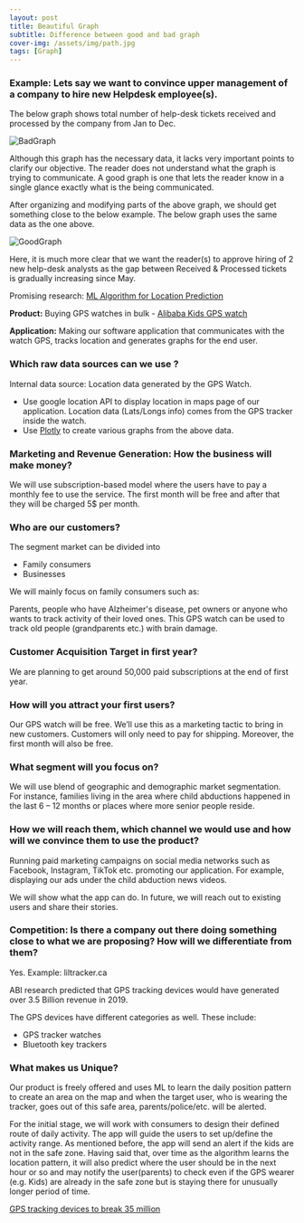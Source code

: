 ```yaml
---
layout: post
title: Beautiful Graph
subtitle: Difference between good and bad graph
cover-img: /assets/img/path.jpg
tags: [Graph]
---
```


### Example: Lets say we want to convince upper management of a company to hire new Helpdesk employee(s).

The below graph shows total number of help-desk tickets received and processed by the company from Jan to Dec.

![BadGraph](https://raw.githubusercontent.com/jarnailchahal/home/master/_site/assets/img/badgraph.png)

Although this graph has the necessary data, it lacks  very important points to clarify our objective. The reader does not understand what the graph is trying to communicate. A good graph is one that lets the reader know in a single glance exactly what is the being communicated.

After organizing and modifying parts of the above graph, we should get something close to the below example. The below graph uses the same data as the one above.

![GoodGraph](https://raw.githubusercontent.com/jarnailchahal/home/master/_site/assets/img/goodgraph.png)

Here, it is much more clear that we want the reader(s) to approve hiring of 2 new help-desk analysts as the gap between Received & Processed tickets is gradually increasing since May.





Promising research: [ML Algorithm for Location Prediction](https://www.researchgate.net/publication/225104305_An_Adaptive_Machine_Learning_Algorithm_for_Location_Prediction)

**Product:**
Buying GPS watches in bulk - [Alibaba Kids GPS watch](https://www.alibaba.com/product-detail/Q50-Gsm-gps-watch-for-kids_60403041745.html?spm=a2700.icbuShop.41413.30.20f4455boSVmwQ&fullFirstScreen=true&bypass=true)

**Application:**
Making our software application that communicates with the watch GPS, tracks location and generates graphs for the end user.


### Which raw data sources can we use ?


Internal data source: Location data generated by the GPS Watch.

*	Use google location API  to display location in maps page of our application. Location data (Lats/Longs info) comes from the GPS tracker inside the watch.
*	Use [Plotly](https://plotly.com/) to create various graphs from the above data.

### Marketing and Revenue Generation: How the business will make money?
We will use subscription-based model where the users have to pay a monthly fee to use the service. The first month will be free and after that they will be charged 5$ per month.

### Who are our customers?
The segment market can be divided into
* Family consumers
*	Businesses

We will mainly focus on family consumers such as:

Parents, people who have Alzheimer's disease, pet owners or anyone who wants to track activity of their loved ones. This GPS watch can be used to track old people (grandparents etc.) with brain damage.

### Customer Acquisition Target in first year?
We are planning to get around 50,000 paid subscriptions at the end of first year.


### How will you attract your first users?
Our GPS watch will be free. We’ll use this as a marketing tactic to bring in new customers. Customers will only need to pay for shipping. Moreover, the first month will also be free.

### What segment will you focus on?
We will use blend of geographic and demographic market segmentation. For instance, families living in the area where child abductions happened in the last 6 – 12 months or places where more senior people reside.

### How we will reach them, which channel we would use and how will we convince them to use the product?
Running paid marketing campaigns on social media networks such as Facebook, Instagram, TikTok etc. promoting our application. For example, displaying our ads under the child abduction news videos.

We will show what the app can do. In future, we will reach out to existing users and share their stories.

### Competition: Is there a company out there doing something close to what we are proposing? How will we differentiate from them?

Yes. Example: liltracker.ca

ABI research predicted that GPS tracking devices would have generated over 3.5 Billion revenue in 2019.

The GPS devices have different categories as well. These include:

*	GPS tracker watches
*	Bluetooth key trackers

### What makes us Unique?
 Our product is freely offered and uses ML to learn the daily position pattern to create an area on the map and when the target user, who is wearing the tracker, goes out of this safe area, parents/police/etc. will be alerted.  

For the initial stage, we will work with consumers to design their defined route of daily activity. The app will guide the users to set up/define the activity range. As mentioned before, the app will send an alert if the kids are not in the safe zone. Having said that, over time as the algorithm learns the location pattern, it will also predict where the user should be in the next hour or so and may notify the user(parents) to check even if the GPS wearer (e.g. Kids) are already in the safe zone but is staying there for unusually longer period of time.


[GPS tracking devices to break 35 million](https://www.abiresearch.com/press/gps-tracking-devices-to-break-35-million-in-2019/)
